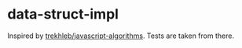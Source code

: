 # data-struct-impl

Inspired by [trekhleb/javascript-algorithms](https://github.com/trekhleb/javascript-algorithms). Tests are taken from there.